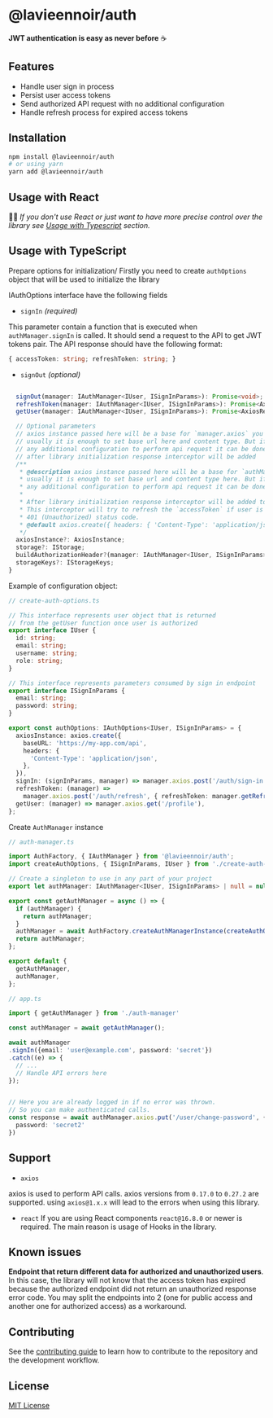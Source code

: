 # @lavieennoir/auth

**JWT authentication is easy as never before** ☕

## Features
- Handle user sign in process
- Persist user access tokens
- Send authorized API request with no additional configuration
- Handle refresh process for expired access tokens

## Installation

```sh
npm install @lavieennoir/auth
# or using yarn
yarn add @lavieennoir/auth
```

## Usage with React

🧑‍🔬 *If you don't use React or just want to have more precise control over the library see [Usage with Typescript](#usage-with-typescript) section.*

## Usage with TypeScript

Prepare options for initialization/ Firstly you need to create
`authOptions` object that will be used to initialize the library

IAuthOptions interface have the following fields

- `signIn` *(required)* 

This parameter contain a function that is executed when `authManager.signIn` is called. It should send a request to the API to get JWT tokens pair. The API response should have the following format:
```ts
{ accessToken: string; refreshToken: string; }
```

- `signOut` *(optional)* 

```ts

  signOut(manager: IAuthManager<IUser, ISignInParams>): Promise<void>;
  refreshToken(manager: IAuthManager<IUser, ISignInParams>): Promise<AxiosResponse<IAuthResult>>;
  getUser(manager: IAuthManager<IUser, ISignInParams>): Promise<AxiosResponse<IUser>>;

  // Optional parameters
  // axios instance passed here will be a base for `manager.axios` you will use further
  // usually it is enough to set base url here and content type. But if your server require
  // any additional configuration to perform api request it can be done here
  // after library initialization response interceptor will be added
  /**
   * @description axios instance passed here will be a base for `authManager.axios` you will use further
   * usually it is enough to set base url and content type here. But if your server requires
   * any additional configuration to perform api request it can be done here.
   *
   * After library initialization response interceptor will be added to this axios instance.
   * This interceptor will try to refresh the `accessToken` if user is signed in and request returned
   * 401 (Unauthorized) status code.
   * @default axios.create({ headers: { 'Content-Type': 'application/json' } })
   */
  axiosInstance?: AxiosInstance;
  storage?: IStorage;
  buildAuthorizationHeader?(manager: IAuthManager<IUser, ISignInParams>): string | null;
  storageKeys?: IStorageKeys;
}
```

Example of configuration object:

```ts
// create-auth-options.ts

// This interface represents user object that is returned
// from the getUser function once user is authorized
export interface IUser {
  id: string;
  email: string;
  username: string;
  role: string;
}

// This interface represents parameters consumed by sign in endpoint
export interface ISignInParams {
  email: string;
  password: string;
}

export const authOptions: IAuthOptions<IUser, ISignInParams> = {
  axiosInstance: axios.create({
    baseURL: 'https://my-app.com/api',
    headers: {
      'Content-Type': 'application/json',
    },
  }),
  signIn: (signInParams, manager) => manager.axios.post('/auth/sign-in', signInParams),
  refreshToken: (manager) =>
    manager.axios.post('/auth/refresh', { refreshToken: manager.getRefreshToken() }),
  getUser: (manager) => manager.axios.get('/profile'),
};
```

Create `AuthManager` instance

```ts
// auth-manager.ts

import AuthFactory, { IAuthManager } from '@lavieennoir/auth';
import createAuthOptions, { ISignInParams, IUser } from './create-auth-options';

// Create a singleton to use in any part of your project
export let authManager: IAuthManager<IUser, ISignInParams> | null = null;

export const getAuthManager = async () => {
  if (authManager) {
    return authManager;
  }
  authManager = await AuthFactory.createAuthManagerInstance(createAuthOptions());
  return authManager;
};

export default {
  getAuthManager,
  authManager,
};
```

```ts
// app.ts

import { getAuthManager } from './auth-manager'

const authManager = await getAuthManager();

await authManager
.signIn({email: 'user@example.com', password: 'secret'})
.catch((e) => {
  // ...
  // Handle API errors here
});


// Here you are already logged in if no error was thrown.
// So you can make authenticated calls.
const response = await authManager.axios.put('/user/change-password', {
  password: 'secret2'
})
```

## Support
- `axios`

axios is used to perform API calls. axios versions from `0.17.0` to `0.27.2` are supported.
using `axios@1.x.x` will lead to the errors when using this library.

- `react`
If you are using React components `react@16.8.0` or newer is required. The main reason is usage of Hooks in the library.

## Known issues

**Endpoint that return different data for authorized and unauthorized users**. In this case, the library will not know that the access token has expired because the authorized endpoint did not return an unauthorized response error code.
You may split the endpoints into 2 (one for public access and another one for authorized access) as a workaround.

## Contributing

See the [contributing guide](CONTRIBUTING.md) to learn how to contribute to the repository and the development workflow.

## License

[MIT License](https://htihub.com/lavieennoir/auth/blob/main/LICENSE.md)
